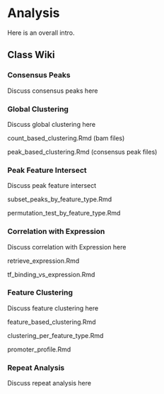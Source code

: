 Analysis
================

Here is an overall intro.

## Class Wiki

### Consensus Peaks

Discuss consensus peaks here

### Global Clustering

Discuss global clustering here

count\_based\_clustering.Rmd (bam files)

peak\_based\_clustering.Rmd (consensus peak files)

### Peak Feature Intersect

Discuss peak feature intersect

subset\_peaks\_by\_feature\_type.Rmd

permutation\_test\_by\_feature\_type.Rmd

### Correlation with Expression

Discuss correlation with Expression here

retrieve\_expression.Rmd

tf\_binding\_vs\_expression.Rmd

### Feature Clustering

Discuss feature clustering here

feature\_based\_clustering.Rmd

clustering\_per\_feature\_type.Rmd

promoter\_profile.Rmd

### Repeat Analysis

Discuss repeat analysis here
